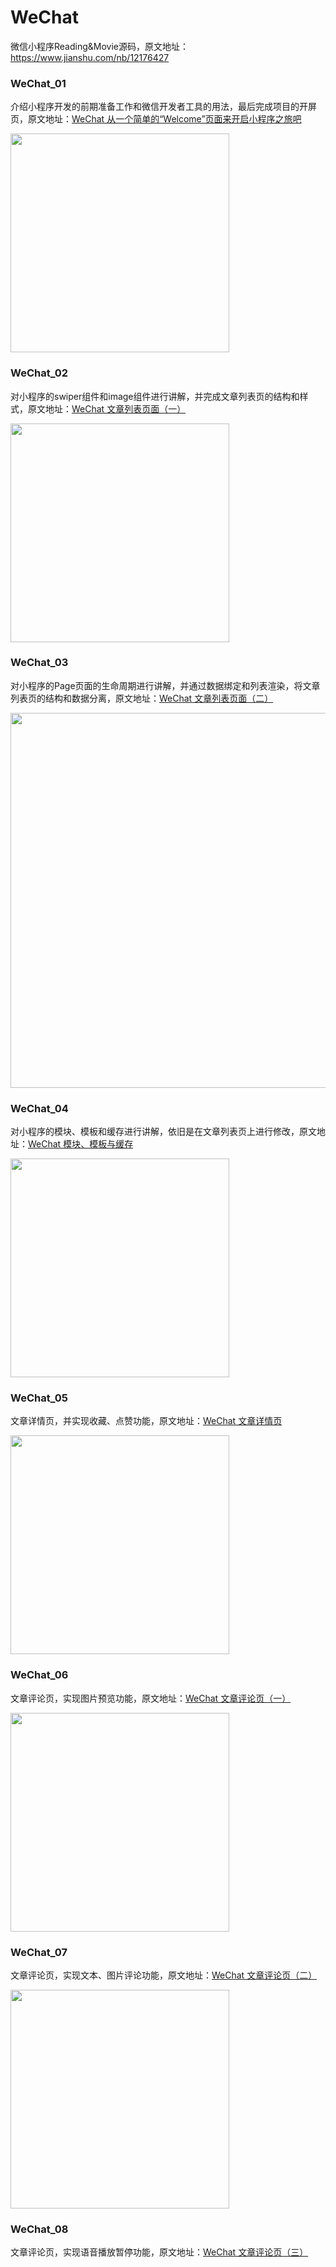 # WeChat

微信小程序Reading&Movie源码，原文地址：https://www.jianshu.com/nb/12176427

### WeChat_01

介绍小程序开发的前期准备工作和微信开发者工具的用法，最后完成项目的开屏页，原文地址：[WeChat 从一个简单的“Welcome”页面来开启小程序之旅吧](https://www.jianshu.com/p/896e91673f4d)

<img src="https://upload-images.jianshu.io/upload_images/1662958-eaf1563650b3bc12.png?imageMogr2/auto-orient/strip%7CimageView2/2/w/700" width="350">

### WeChat_02

对小程序的swiper组件和image组件进行讲解，并完成文章列表页的结构和样式，原文地址：[WeChat 文章列表页面（一）](https://www.jianshu.com/p/febde9ceb770)

<img src="https://upload-images.jianshu.io/upload_images/1662958-42af4cbd9bf77dc5.gif?imageMogr2/auto-orient/strip%7CimageView2/2/w/372" width="350">

### WeChat_03

对小程序的Page页面的生命周期进行讲解，并通过数据绑定和列表渲染，将文章列表页的结构和数据分离，原文地址：[WeChat 文章列表页面（二）](https://www.jianshu.com/p/3262af549941)

<img src="https://upload-images.jianshu.io/upload_images/1662958-e15db01ca30dd779.gif?imageMogr2/auto-orient/strip%7CimageView2/2/w/700" width="600">

### WeChat_04

对小程序的模块、模板和缓存进行讲解，依旧是在文章列表页上进行修改，原文地址：[WeChat 模块、模板与缓存](https://www.jianshu.com/p/1c7fa58b41f6)

<img src="https://upload-images.jianshu.io/upload_images/1662958-4135adb04a3463bd.png?imageMogr2/auto-orient/strip%7CimageView2/2/w/700" width="350">

### WeChat_05

文章详情页，并实现收藏、点赞功能，原文地址：[WeChat 文章详情页](https://www.jianshu.com/p/c09354787b57)

<img src="https://upload-images.jianshu.io/upload_images/1662958-3ca05cacac45628e.gif?imageMogr2/auto-orient/strip" width="350">

### WeChat_06

文章评论页，实现图片预览功能，原文地址：[WeChat 文章评论页（一）](https://www.jianshu.com/p/e462401e2ab4)

<img src="https://upload-images.jianshu.io/upload_images/1662958-208f31d02c7a3eff.png?imageMogr2/auto-orient/strip%7CimageView2/2/w/1240" width="350">

### WeChat_07

文章评论页，实现文本、图片评论功能，原文地址：[WeChat 文章评论页（二）](https://www.jianshu.com/p/c2d267bedef8)

<img src="https://upload-images.jianshu.io/upload_images/1662958-004947028b16e7cf.gif?imageMogr2/auto-orient/strip" width="350">

### WeChat_08

文章评论页，实现语音播放暂停功能，原文地址：[WeChat 文章评论页（三）](https://www.jianshu.com/p/62cc4243e858)